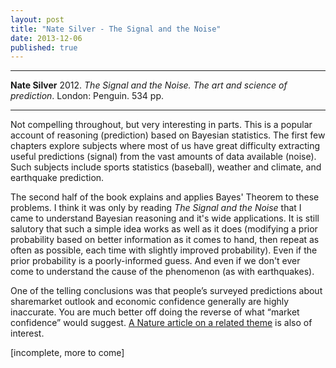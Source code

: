 ```yaml
---
layout: post
title: "Nate Silver - The Signal and the Noise"
date: 2013-12-06
published: true
---
```



***
<b>Nate Silver</b> 2012. _The Signal and the Noise. The art and science of prediction_. London: Penguin. 534 pp.

***


Not compelling throughout, but very interesting in parts.  This is a popular account of reasoning (prediction) based on Bayesian statistics.  The first few chapters explore subjects where most of us have great difficulty extracting useful predictions (signal) from the vast amounts of data available (noise).  Such subjects include sports statistics (baseball), weather and climate, and earthquake prediction.

The second half of the book explains and applies Bayes' Theorem to these problems.   I think it was only by reading _The Signal and the Noise_ that I came to understand Bayesian reasoning and it's wide applications.  It is still salutory that such a simple idea works as well as it does (modifying a prior probability based on better information as it comes to hand, then repeat as often as possible, each time with slightly improved probability).  Even if the prior probability is a poorly-informed guess. And even if we don't ever come to understand the cause of the phenomenon (as with earthquakes).

One of the telling conclusions was that people’s surveyed predictions about sharemarket outlook and economic confidence generally are highly inaccurate.  You are much better off doing the reverse of what “market confidence” would suggest.  [A Nature article on a related  theme](http://www.nature.com/srep/2013/130425/srep01684/full/srep01684.html)  is also of interest.
 
[incomplete, more to come]
 

